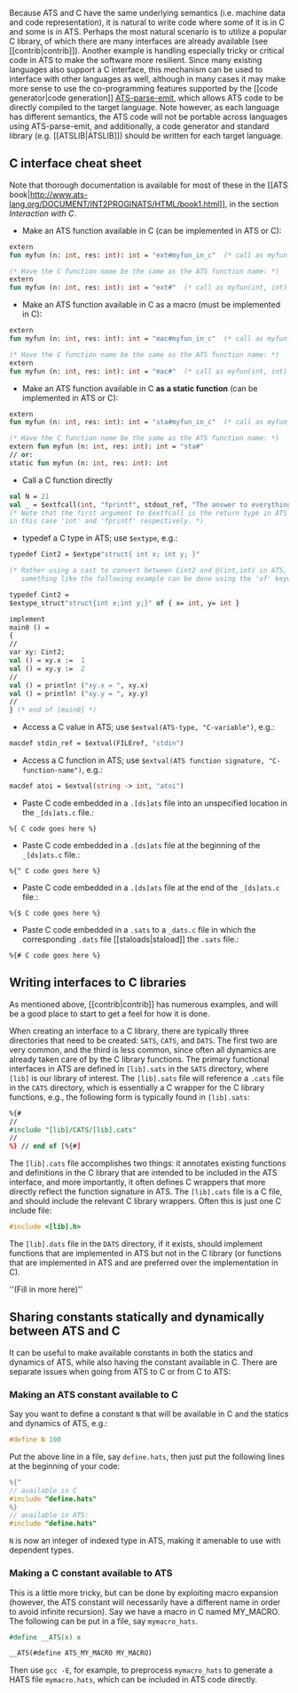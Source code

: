 Because ATS and C have the same underlying semantics (i.e. machine data and code representation), it is natural to write code where some of it is in C and some is in ATS. Perhaps the most natural scenario is to utilize a popular C library, of which there are many interfaces are already available (see [[contrib|contrib]]). Another example is handling especially tricky or critical code in ATS to make the software more resilient. Since many existing languages also support a C interface, this mechanism can be used to interface with other languages as well, although in many cases it may make more sense to use the co-programming features supported by the [[code generator|code generation]] [ATS-parse-emit](https://github.com/githwxi/ATS-Postiats-contrib/tree/master/projects/MEDIUM/ATS-parse-emit), which allows ATS code to be directly compiled to the target language. Note however, as each language has different semantics, the ATS code will not be portable across languages using ATS-parse-emit, and additionally, a code generator and standard library (e.g. [[ATSLIB|ATSLIB]]) should be written for each target language.


## C interface cheat sheet
Note that thorough documentation is available for most of these in the [[ATS book|http://www.ats-lang.org/DOCUMENT/INT2PROGINATS/HTML/book1.html]], in the section *Interaction with C*.

* Make an ATS function available in C (can be implemented in ATS or C):
```ocaml
extern
fun myfun (n: int, res: int): int = "ext#myfun_in_c"  (* call as myfun_in_c(int, int) in C *)

(* Have the C function name be the same as the ATS function name: *)
extern
fun myfun (n: int, res: int): int = "ext#"  (* call as myfun(int, int) in C *)
```

* Make an ATS function available in C as a macro (must be implemented in C):
```ocaml
extern
fun myfun (n: int, res: int): int = "mac#myfun_in_c"  (* call as myfun_in_c(int, int) in C *)

(* Have the C function name be the same as the ATS function name: *)
extern
fun myfun (n: int, res: int): int = "mac#"  (* call as myfun(int, int) in C *)
```

* Make an ATS function available in C **as a static function** (can be implemented in ATS or C):
```ocaml
extern
fun myfun (n: int, res: int): int = "sta#myfun_in_c"  (* call as myfun_in_c(int, int) in C *)

(* Have the C function name be the same as the ATS function name: *)
extern fun myfun (n: int, res: int): int = "sta#"
// or:
static fun myfun (n: int, res: int): int
```

* Call a C function directly

```ocaml
val N = 21
val _ = $extfcall(int, "fprintf", stdout_ref, "The answer to everything is %i\n", 2*N)
(* Note that the first argument to $extfcall is the return type in ATS of the C function,
in this case 'int' and 'fprintf' respectively. *) 
```

* typedef a C type in ATS; use `$extype`, e.g.:
```ocaml
typedef Cint2 = $extype"struct{ int x; int y; }"

(* Rather using a cast to convert between Cint2 and @(int,int) in ATS,
   something like the following example can be done using the 'of' keyword  *)

typedef Cint2 =
$extype_struct"struct{int x;int y;}" of { x= int, y= int }

implement
main0 () =
{
//
var xy: Cint2;
val () = xy.x :=  1
val () = xy.y :=  2
//
val () = println! ("xy.x = ", xy.x)
val () = println! ("xy.y = ", xy.y)
//
} (* end of [main0] *)

```
* Access a C value in ATS; use `$extval(ATS-type, "C-variable")`, e.g.:
```ocaml
macdef stdin_ref = $extval(FILEref, "stdin")
```
* Access a C function in ATS; use `$extval(ATS function signature, "C-function-name")`, e.g.:
```ocaml
macdef atoi = $extval(string -> int, "atoi")
```
* Paste C code embedded in a `.[ds]ats` file into an unspecified location in the `_[ds]ats.c` file.:
```
%{ C code goes here %}
```
* Paste C code embedded in a `.[ds]ats` file at the beginning of the `_[ds]ats.c` file.:
```
%{^ C code goes here %}
```
* Paste C code embedded in a `.[ds]ats` file at the end of the `_[ds]ats.c` file.:
```
%{$ C code goes here %}
```
* Paste C code embedded in a `.sats` to a  `_dats.c` file in which the corresponding `.dats` file [[staloads|staload]] the `.sats` file.:
```
%{# C code goes here %}
```

## Writing interfaces to C libraries
As mentioned above, [[contrib|contrib]] has numerous examples, and will be a good place to start to get a feel for how it is done. 

When creating an interface to a C library, there are typically three directories that need to be created: `SATS`, `CATS`, and `DATS`. The first two are very common, and the third is less common, since often all dynamics are already taken care of by the C library functions. The primary functional interfaces in ATS are defined in `[lib].sats` in the `SATS` directory, where `[lib]` is our library of interest. The `[lib].sats` file will reference a `.cats` file in the `CATS` directory, which is essentially a C wrapper for the C library functions, e.g., the following form is typically found in `[lib].sats`:

```ocaml
%{#
//
#include "[lib]/CATS/[lib].cats"
//
%} // end of [%{#]
```

The `[lib].cats` file accomplishes two things: it annotates existing functions and definitions in the C library that are intended to be included in the ATS interface, and more importantly, it often defines C wrappers that more directly reflect the function signature in ATS. The `[lib].cats` file is a C file, and should include the relevant C library wrappers. Often this is just one C include file:

```C
#include <[lib].h>
```

The `[lib].dats` file in the `DATS` directory, if it exists, should implement functions that are implemented in ATS but not in the C library (or functions that are implemented in ATS and are preferred over the implementation in C).

''(Fill in more here)''


## Sharing constants statically and dynamically between ATS and C
It can be useful to make available constants in both the statics and dynamics of ATS, while also having
the constant available in C. There are separate issues when going from ATS to C or from C to ATS:
### Making an ATS constant available to C

Say you want to define a constant `N` that will be available in C and the statics and dynamics of ATS, e.g.:

```C
#define N 100
```
Put the above line in a file, say `define.hats`, then just put the following lines at the beginning of your code:

```C
%{^
// available in C
#include "define.hats"
%}
// available in ATS:
#include "define.hats"
```
`N` is now an integer of indexed type in ATS, making it amenable to use with dependent types.

### Making a C constant available to ATS

This is a little more tricky, but can be done by exploiting macro expansion (however, the ATS constant will necessarily have a different name in order to avoid infinite recursion). Say we have a macro in C named MY_MACRO. The following can be put in a file, say `mymacro_hats`.

```ocaml
#define __ATS(x) x

__ATS(#define ATS_MY_MACRO MY_MACRO)
```

Then use `gcc -E`, for example, to preprocess `mymacro_hats` to generate a HATS file `mymacro.hats`, which can be included in ATS code directly.